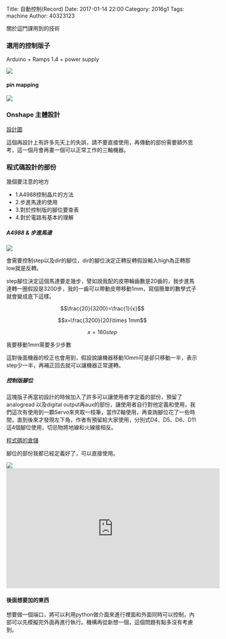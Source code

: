 Title: 自動控制(Record)
Date: 2017-01-14 22:00
Category: 2016g1
Tags: machine
Author: 40323123

關於這門課用到的技術
<!-- PELICAN_END_SUMMARY -->

<h3>選用的控制版子</h3>

Arduino + Ramps 1.4 + power supply

<img src="https://github.com/coursemdetw/project_site_files/blob/gh-pages/files/autocontrol/IMG_0320.JPG?raw=true">

<h4>pin mapping</h4>

<img src="http://www.reprap.org/mediawiki/images/c/ca/Arduinomega1-4connectors.png">

<h3>Onshape 主體設計</h3>

[設計圖](https://cad.onshape.com/documents/5879d8f6ba925016dc1480bf/w/fbd34089a333cf550a7792fc/e/39d0a4577f2e92dbd563b6d5)

這個再設計上有許多先天上的失誤，請不要直接使用，再傳動的部份需要額外思考，這一個月會再畫一個可以正常工作的三軸機器。

<h3>程式碼設計的部份</h3>

幾個要注意的地方

<ul>
<li>1.A4988控制晶片的方法
<li>2.步進馬達的使用
<li>3.對於控制版的腳位要查表
<li>4.對於電路有基本的理解
</ul>

<h5>A4988 & 步進馬達</h5>
    <img src="https://a.pololu-files.com/picture/0J3360.1200.png?d94ef1356fab28463db67ff0619afadf">
    
會需要控制step以及dir的腳位，dir的腳位決定正轉反轉假設輸入high為正轉那low就是反轉。

step腳位決定這個馬達要走幾步，譬如說我配的皮帶輪齒數是20齒的，我步進馬達轉一圈假設是3200步，我的一齒可以帶動皮帶移動1mm，寫個簡單的數學式子就會變成底下這樣。

$$\frac{20}{3200}=\frac{1}{x}$$

$$x=\frac{3200}{20}\times 1mm$$

$$x=160step$$

我要移動1mm需要多少步數

這對後面機器的校正也會用到，假設說讓機器移動10mm可是卻只移動一半，表示step少一半，再補正回去就可以讓機器正常運轉。

<h5>控制版腳位</h5>

這塊版子再當初設計的時候加入了許多可以讓使用者字定義的部份，預留了analogread 以及digital output再aux的部份，讓使用者自行對他定義和使用，我們這次有使用到一顆Servo來夾取一枝筆，當作Z軸使用，再查詢腳位花了一些時間，直到後來才發現左下角，作者有預留給大家使用，分別式D4、D5、D6、D11這4個腳位使用，切忌物將地線和火線接相反。

[程式碼的倉儲](https://github.com/smpss91341/automaticcontrol/tree/master/final_control/arduino_autocontrol0113)

腳位的部份我都已經定義好了，可以直接使用。

<img src="https://github.com/coursemdetw/project_site_files/blob/gh-pages/files/autocontrol/2.JPG?raw=true">


<iframe width="560" height="315" src="https://www.youtube.com/embed/Xy_UETovoK0" frameborder="0" allowfullscreen></iframe>

<h4>後面想要加的東西</h4>

想要做一個端口，將可以利用python做介面來進行裡面和外面同時可以控制，內部可以先模擬完外面再進行執行。機構再從新想一個，這個問題有點多沒有考慮到。
